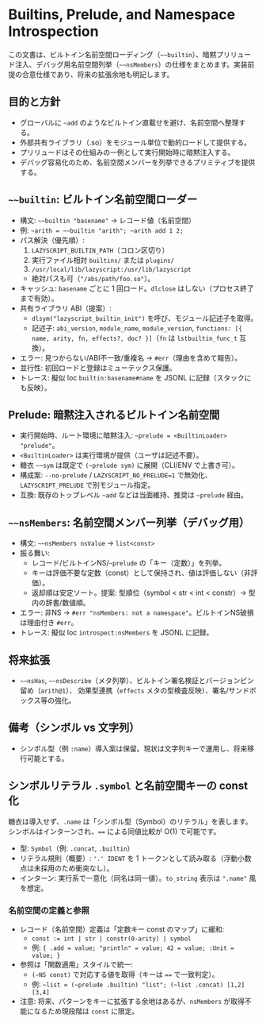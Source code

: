 # Builtins, Prelude, and Namespace Introspection

この文書は、ビルトイン名前空間ローディング（`~~builtin`）、暗黙プリリュード注入、デバッグ用名前空間列挙（`~~nsMembers`）の仕様をまとめます。実装前提の合意仕様であり、将来の拡張余地も明記します。

## 目的と方針
- グローバルに `~add` のようなビルトイン直載せを避け、名前空間へ整理する。
- 外部共有ライブラリ（.so）をモジュール単位で動的ロードして提供する。
- プリリュードはその仕組みの一例として実行開始時に暗黙注入する。
- デバッグ容易化のため、名前空間メンバーを列挙できるプリミティブを提供する。

## `~~builtin`: ビルトイン名前空間ローダー

- 構文: `~~builtin "basename"` → レコード値（名前空間）
- 例: `~arith = ~~builtin "arith"; ~arith add 1 2;`
- パス解決（優先順）:
  1) `LAZYSCRIPT_BUILTIN_PATH`（コロン区切り）
  2) 実行ファイル相対 `builtins/` または `plugins/`
  3) `/usr/local/lib/lazyscript:/usr/lib/lazyscript`
  - 絶対パスも可（`"/abs/path/foo.so"`）。
- キャッシュ: `basename` ごとに 1 回ロード。`dlclose` はしない（プロセス終了まで有効）。
- 共有ライブラリ ABI（提案）:
  - `dlsym("lazyscript_builtin_init")` を呼び、モジュール記述子を取得。
  - 記述子: `abi_version`, `module_name`, `module_version`,
    `functions: [{ name, arity, fn, effects?, doc? }]`（`fn` は `lstbuiltin_func_t` 互換）。
- エラー: 見つからない/ABI不一致/重複名 → `#err`（理由を含めて報告）。
- 並行性: 初回ロードと登録はミューテックス保護。
- トレース: 擬似 loc `builtin:basename#name` を JSONL に記録（スタックにも反映）。

## Prelude: 暗黙注入されるビルトイン名前空間

- 実行開始時、ルート環境に暗黙注入: `~prelude = <BuiltinLoader> "prelude"`。
- `<BuiltinLoader>` は実行環境が提供（ユーザは記述不要）。
- 糖衣 `~~sym` は既定で `(~prelude sym)` に展開（CLI/ENV で上書き可）。
- 構成案: `--no-prelude` / `LAZYSCRIPT_NO_PRELUDE=1` で無効化、`LAZYSCRIPT_PRELUDE` で別モジュール指定。
- 互換: 既存のトップレベル `~add` などは当面維持、推奨は `~prelude` 経由。

## `~~nsMembers`: 名前空間メンバー列挙（デバッグ用）

- 構文: `~~nsMembers nsValue` → `list<const>`
- 振る舞い:
  - レコード/ビルトインNS/`~prelude` の「キー（定数）」を列挙。
  - キーは評価不要な定数（const）として保持され、値は評価しない（非評価）。
  - 返却順は安定ソート。提案: 型順位（symbol < str < int < constr）→ 型内の辞書/数値順。
- エラー: 非NS → `#err "nsMembers: not a namespace"`。ビルトインNS破損は理由付き `#err`。
- トレース: 擬似 loc `introspect:nsMembers` を JSONL に記録。

## 将来拡張
- `~~nsHas`, `~~nsDescribe`（メタ列挙）、ビルトイン署名検証とバージョンピン留め（`arith@1`）、
  効果型連携（`effects` メタの型検査反映）、署名/サンドボックス等の強化。

## 備考（シンボル vs 文字列）
- シンボル型（例 `:name`）導入案は保留。現状は文字列キーで運用し、将来移行可能とする。

## シンボルリテラル `.symbol` と名前空間キーの const 化

糖衣は導入せず、`.name` は「シンボル型（Symbol）のリテラル」を表します。シンボルはインターンされ、`==` による同値比較が O(1) で可能です。

- 型: `Symbol`（例: `.concat`, `.builtin`）
- リテラル規則（概要）: `'.' IDENT` を 1 トークンとして読み取る（浮動小数点は未採用のため衝突なし）。
- インターン: 実行系で一意化（同名は同一値）。`to_string` 表示は `".name"` 風を想定。

### 名前空間の定義と参照

- レコード（名前空間）定義は「定数キー const のマップ」に緩和:
  - `const := int | str | constr(0-arity) | symbol`
  - 例: `{ .add = value; "println" = value; 42 = value; :Unit = value; }`
- 参照は「関数適用」スタイルで統一:
  - `(~NS const)` で対応する値を取得（キーは `==` で一致判定）。
  - 例: `~list = (~prelude .builtin) "list"; (~list .concat) [1,2] [3,4]`
- 注意: 将来、パターンをキーに拡張する余地はあるが、`nsMembers` が取得不能になるため現段階は `const` に限定。
